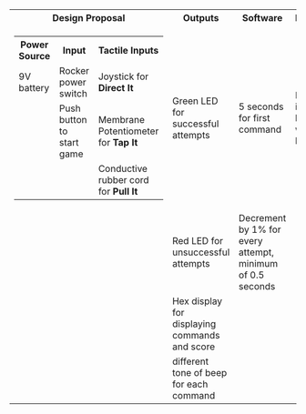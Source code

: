 <table>
  <tr>
    <th>Design Proposal</th>
    <th>Outputs</th>
    <th>Software</th>
    <th>Enclosure</th>
  </tr>
  <tr>
      <td>
          <table>
              <tr>
                  <th>Power Source</th>
                  <th>Input</th>
                  <th>Tactile Inputs</th>
              </tr>
              <tr>
                  <td>9V battery</td>
                  <td>Rocker power switch</td>
                  <td>Joystick for <b>Direct It</b></td>
              </tr>
              <tr>
                  <td></td>
                  <td>Push button to start game</td>
                  <td>Membrane Potentiometer for <b>Tap It</b></td>
              </tr>
              <tr>
                  <td></td>
                  <td></td>
                  <td>Conductive rubber cord for <b>Pull It</b></td>
              </tr>
          </table>
      </td>
    <td>Green LED for successful attempts</td>
    <td>5 seconds for first command</td>
    <td>Enclosed in a laser-cut wooden box</td>
  </tr>
  <tr>
    <td></td>
    <td>Red LED for unsuccessful attempts</td>
    <td>Decrement by 1% for every attempt, minimum of 0.5 seconds</td>
    <td></td>
  </tr>
  <tr>
    <td></td>
    <td>Hex display for displaying commands and score</td>
    <td></td>
    <td></td>
  </tr>
  <tr>
    <td></td>
    <td>different tone of beep for each command</td>
    <td></td>
    <td></td>
  </tr>
</table>
